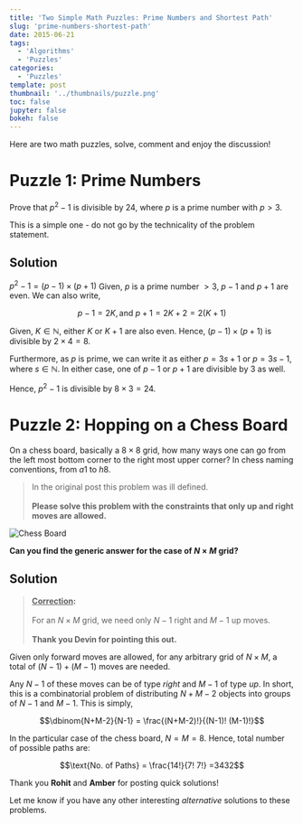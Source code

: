 ```yaml
---
title: 'Two Simple Math Puzzles: Prime Numbers and Shortest Path'
slug: 'prime-numbers-shortest-path'
date: 2015-06-21
tags:
  - 'Algorithms'
  - 'Puzzles'
categories:
  - 'Puzzles'
template: post
thumbnail: '../thumbnails/puzzle.png'
toc: false
jupyter: false
bokeh: false
---
```


Here are two math puzzles, solve, comment and enjoy the discussion!

# Puzzle 1: Prime Numbers

Prove that $p^2-1$ is divisible by 24, where $p$ is a prime number with
$p>3$.

This is a simple one - do not go by the technicality of the problem
statement.

## Solution

$p^2-1 = (p-1)\times (p+1)$ Given, $p$ is a prime number $>3$, $p-1$ and
$p+1$ are even. We can also write,

$$p-1=2K, \text{and } p+1=2K+2=2(K+1)$$

Given, $K \in \mathbb{N}$, either $K$ or $K+1$ are also even. Hence,
$(p-1)\times (p+1)$ is divisible by $2\times 4 = 8$.

Furthermore, as $p$ is prime, we can write it as either $p = 3s+1$ or
$p = 3s-1$, where $s \in \mathbb{N}$. In either case, one of $p-1$ or
$p+1$ are divisible by 3 as well.

Hence, $p^2-1$ is divisible by $8\times 3 = 24$.

# Puzzle 2: Hopping on a Chess Board

On a chess board, basically a $8\times 8$ grid, how many ways one can go
from the left most bottom corner to the right most upper corner? In
chess naming conventions, from $a1$ to $h8$.

> In the original post this problem was ill defined. <br/><br/> **Please solve this problem with the constraints that only up and right moves are allowed.**

![Chess Board](https://upload.wikimedia.org/wikipedia/commons/4/4b/Ternblad_grid_chess_problem.png)

**Can you find the generic answer for the case of $N\times M$ grid?**

## Solution

> **<u>Correction</u>:** <br/><br/> For an $N\times M$ grid, we need only $N-1$ right and $M-1$ up moves. <br/><br/> **Thank you Devin for pointing this out.**

Given only forward moves are allowed, for any arbitrary grid of
$N\times M$, a total of $(N-1) + (M-1)$ moves are needed.

Any $N-1$ of these moves can be of type _right_ and $M-1$ of type _up_.
In short, this is a combinatorial problem of distributing $N+M-2$
objects into groups of $N-1$ and $M-1$. This is simply,

$$\dbinom{N+M-2}{N-1} = \frac{(N+M-2)!}{(N-1)! (M-1)!}$$

In the particular case of the chess board, $N = M = 8$. Hence, total
number of possible paths are:

$$\text{No. of Paths} = \frac{14!}{7! 7!} =3432$$

Thank you **Rohit** and **Amber** for posting quick solutions!

Let me know if you have any other interesting _alternative_ solutions to
these problems.

